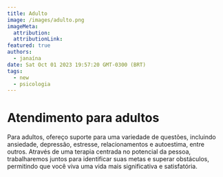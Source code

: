 ```yaml
---
title: Adulto
image: /images/adulto.png
imageMeta:
  attribution:
  attributionLink:
featured: true
authors: 
  - janaína
date: Sat Oct 01 2023 19:57:20 GMT-0300 (BRT)
tags:
  - new
  - psicologia
---
```


# Atendimento para adultos

Para adultos, ofereço suporte para uma variedade de questões, incluindo ansiedade, depressão, estresse, relacionamentos e autoestima, entre outros.  Através de uma terapia centrada no potencial da pessoa, trabalharemos juntos para identificar suas metas e superar obstáculos, permitindo que você viva uma vida mais significativa e satisfatória.
